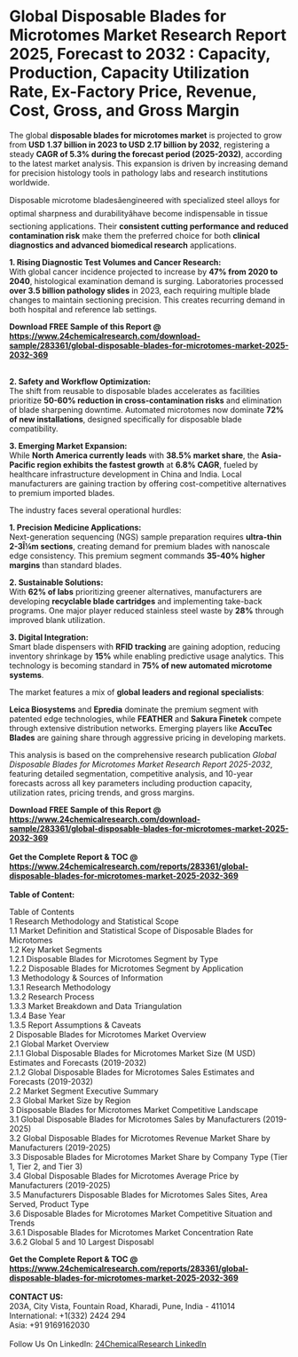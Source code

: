 <h1>Global Disposable Blades for Microtomes Market Research Report 2025, Forecast to 2032 : Capacity, Production, Capacity Utilization Rate, Ex-Factory Price, Revenue, Cost, Gross, and Gross Margin</h1><p>The global <strong>disposable blades for microtomes market</strong> is projected to grow from <strong>USD 1.37 billion in 2023 to USD 2.17 billion by 2032</strong>, registering a steady <strong>CAGR of 5.3% during the forecast period (2025-2032)</strong>, according to the latest market analysis. This expansion is driven by increasing demand for precision histology tools in pathology labs and research institutions worldwide.</p><p>Disposable microtome bladesâengineered with specialized steel alloys for optimal sharpness and durabilityâhave become indispensable in tissue sectioning applications. Their <strong>consistent cutting performance and reduced contamination risk</strong> make them the preferred choice for both <strong>clinical diagnostics and advanced biomedical research</strong> applications.</p><p><strong>1. Rising Diagnostic Test Volumes and Cancer Research:</strong><br>
With global cancer incidence projected to increase by <strong>47% from 2020 to 2040</strong>, histological examination demand is surging. Laboratories processed <strong>over 3.5 billion pathology slides</strong> in 2023, each requiring multiple blade changes to maintain sectioning precision. This creates recurring demand in both hospital and reference lab settings.</p><div><b>Download FREE Sample of this Report @ 
            <a href="https://www.24chemicalresearch.com/download-sample/283361/global-disposable-blades-for-microtomes-market-2025-2032-369">
            https://www.24chemicalresearch.com/download-sample/283361/global-disposable-blades-for-microtomes-market-2025-2032-369</a></b></div><br><p><strong>2. Safety and Workflow Optimization:</strong><br>
The shift from reusable to disposable blades accelerates as facilities prioritize <strong>50-60% reduction in cross-contamination risks</strong> and elimination of blade sharpening downtime. Automated microtomes now dominate <strong>72% of new installations</strong>, designed specifically for disposable blade compatibility.</p><p><strong>3. Emerging Market Expansion:</strong><br>
While <strong>North America currently leads</strong> with <strong>38.5% market share</strong>, the <strong>Asia-Pacific region exhibits the fastest growth</strong> at <strong>6.8% CAGR</strong>, fueled by healthcare infrastructure development in China and India. Local manufacturers are gaining traction by offering cost-competitive alternatives to premium imported blades.</p><p>The industry faces several operational hurdles:</p><p><strong>1. Precision Medicine Applications:</strong><br>
Next-generation sequencing (NGS) sample preparation requires <strong>ultra-thin 2-3Î¼m sections</strong>, creating demand for premium blades with nanoscale edge consistency. This premium segment commands <strong>35-40% higher margins</strong> than standard blades.</p><p><strong>2. Sustainable Solutions:</strong><br>
With <strong>62% of labs</strong> prioritizing greener alternatives, manufacturers are developing <strong>recyclable blade cartridges</strong> and implementing take-back programs. One major player reduced stainless steel waste by <strong>28%</strong> through improved blank utilization.</p><p><strong>3. Digital Integration:</strong><br>
Smart blade dispensers with <strong>RFID tracking</strong> are gaining adoption, reducing inventory shrinkage by <strong>15%</strong> while enabling predictive usage analytics. This technology is becoming standard in <strong>75% of new automated microtome systems</strong>.</p><p>The market features a mix of <strong>global leaders and regional specialists</strong>:</p><p><strong>Leica Biosystems</strong> and <strong>Epredia</strong> dominate the premium segment with patented edge technologies, while <strong>FEATHER</strong> and <strong>Sakura Finetek</strong> compete through extensive distribution networks. Emerging players like <strong>AccuTec Blades</strong> are gaining share through aggressive pricing in developing markets.</p><p>This analysis is based on the comprehensive research publication <em>Global Disposable Blades for Microtomes Market Research Report 2025-2032</em>, featuring detailed segmentation, competitive analysis, and 10-year forecasts across all key parameters including production capacity, utilization rates, pricing trends, and gross margins.</p><div><b>Download FREE Sample of this Report @ 
            <a href="https://www.24chemicalresearch.com/download-sample/283361/global-disposable-blades-for-microtomes-market-2025-2032-369">
            https://www.24chemicalresearch.com/download-sample/283361/global-disposable-blades-for-microtomes-market-2025-2032-369</a></b></div><br><div><b>Get the Complete Report & TOC @ 
            <a href="https://www.24chemicalresearch.com/reports/283361/global-disposable-blades-for-microtomes-market-2025-2032-369">
            https://www.24chemicalresearch.com/reports/283361/global-disposable-blades-for-microtomes-market-2025-2032-369</a></b></div><br>
            <b>Table of Content:</b><p>Table of Contents<br />
1 Research Methodology and Statistical Scope<br />
1.1 Market Definition and Statistical Scope of Disposable Blades for Microtomes<br />
1.2 Key Market Segments<br />
1.2.1 Disposable Blades for Microtomes Segment by Type<br />
1.2.2 Disposable Blades for Microtomes Segment by Application<br />
1.3 Methodology & Sources of Information<br />
1.3.1 Research Methodology<br />
1.3.2 Research Process<br />
1.3.3 Market Breakdown and Data Triangulation<br />
1.3.4 Base Year<br />
1.3.5 Report Assumptions & Caveats<br />
2 Disposable Blades for Microtomes Market Overview<br />
2.1 Global Market Overview<br />
2.1.1 Global Disposable Blades for Microtomes Market Size (M USD) Estimates and Forecasts (2019-2032)<br />
2.1.2 Global Disposable Blades for Microtomes Sales Estimates and Forecasts (2019-2032)<br />
2.2 Market Segment Executive Summary<br />
2.3 Global Market Size by Region<br />
3 Disposable Blades for Microtomes Market Competitive Landscape<br />
3.1 Global Disposable Blades for Microtomes Sales by Manufacturers (2019-2025)<br />
3.2 Global Disposable Blades for Microtomes Revenue Market Share by Manufacturers (2019-2025)<br />
3.3 Disposable Blades for Microtomes Market Share by Company Type (Tier 1, Tier 2, and Tier 3)<br />
3.4 Global Disposable Blades for Microtomes Average Price by Manufacturers (2019-2025)<br />
3.5 Manufacturers Disposable Blades for Microtomes Sales Sites, Area Served, Product Type<br />
3.6 Disposable Blades for Microtomes Market Competitive Situation and Trends<br />
3.6.1 Disposable Blades for Microtomes Market Concentration Rate<br />
3.6.2 Global 5 and 10 Largest Disposabl</p><div><b>Get the Complete Report & TOC @ 
            <a href="https://www.24chemicalresearch.com/reports/283361/global-disposable-blades-for-microtomes-market-2025-2032-369">
            https://www.24chemicalresearch.com/reports/283361/global-disposable-blades-for-microtomes-market-2025-2032-369</a></b></div><br><b>CONTACT US:</b><br>
            203A, City Vista, Fountain Road, Kharadi, Pune, India - 411014<br>
            International: +1(332) 2424 294<br>
            Asia: +91 9169162030 <br><br>
            Follow Us On LinkedIn: <a href="https://www.linkedin.com/company/24chemicalresearch/">24ChemicalResearch LinkedIn</a>